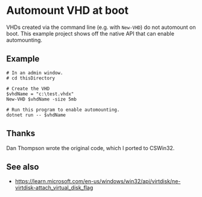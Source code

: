 # Automount VHD at boot

VHDs created via the command line (e.g. with `New-VHD`) do not automount on
boot. This example project shows off the native API that can enable
automounting.

## Example

```pwsh
# In an admin window.
# cd thisDirectory

# Create the VHD
$vhdName = "c:\test.vhdx"
New-VHD $vhdName -size 5mb

# Run this program to enable automounting.
dotnet run -- $vhdName
```

## Thanks

Dan Thompson wrote the original code, which I ported to CSWin32.

## See also

* https://learn.microsoft.com/en-us/windows/win32/api/virtdisk/ne-virtdisk-attach_virtual_disk_flag